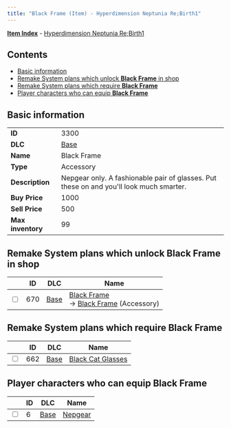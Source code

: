 ```yaml
---
title: "Black Frame (Item) - Hyperdimension Neptunia Re;Birth1"
---
```


[**Item Index**](/neptunia/rb1/item/index.html) - [Hyperdimension Neptunia Re;Birth1](/neptunia/rb1)

## Contents

- [Basic information](#basic-information)
- [Remake System plans which unlock **Black Frame** in shop](#remake-system-plans-which-unlock-black-frame-in-shop)
- [Remake System plans which require **Black Frame**](#remake-system-plans-which-require-black-frame)
- [Player characters who can equip **Black Frame**](#player-characters-who-can-equip-black-frame)

## Basic information

|   |   |
| -- | -- |
| **ID** | 3300 |
| **DLC** | [Base](/neptunia/rb1/dlc/1-base.html) |
| **Name** | Black Frame |
| **Type** | Accessory |
| **Description** | Nepgear only. A fashionable pair of glasses. Put these on and you'll look much smarter. |
| **Buy Price** | 1000 |
| **Sell Price** | 500 |
| **Max inventory** | 99 |


## Remake System plans which unlock **Black Frame** in shop

|    | ID | DLC | Name |
| -- | -- | --- | ---- |
| <input type="checkbox" id="rb1-remake-1-670" class="trackbox" /> | 670 | [Base](/neptunia/rb1/dlc/1-base.html) | [Black Frame](/neptunia/rb1/remake/1-670-black-frame.html)<br /> → [Black Frame](/neptunia/rb1/item/1-3300-black-frame.html) (Accessory) |


## Remake System plans which require **Black Frame**

|    | ID | DLC | Name |
| -- | -- | --- | ---- |
| <input type="checkbox" id="rb1-quest-1-662" class="trackbox" /> | 662 | [Base](/neptunia/rb1/dlc/1-base.html) | [Black Cat Glasses](/neptunia/rb1/quest/1-662-black-cat-glasses.html) |


## Player characters who can equip **Black Frame**

|    | ID | DLC | Name |
| -- | -- | --- | ---- |
| <input type="checkbox" id="rb1-player-1-6" class="trackbox" /> | 6 | [Base](/neptunia/rb1/dlc/1-base.html) | [Nepgear](/neptunia/rb1/player/1-6-nepgear.html) |
